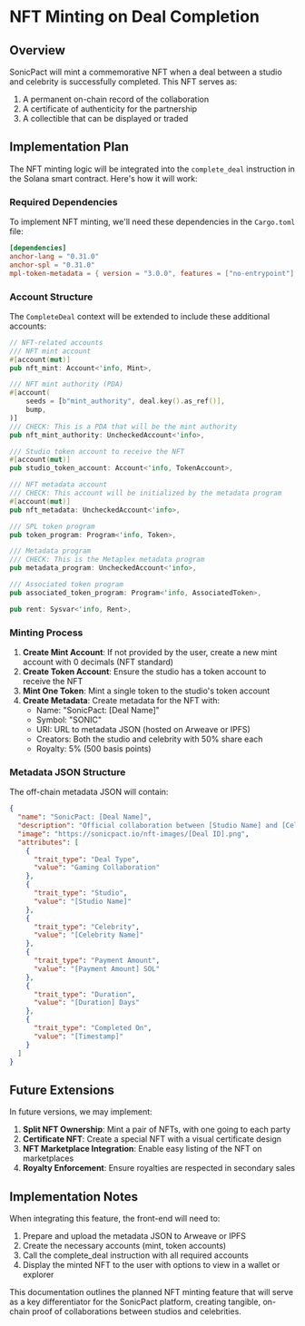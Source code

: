# NFT Minting on Deal Completion

## Overview

SonicPact will mint a commemorative NFT when a deal between a studio and celebrity is successfully completed. This NFT serves as:

1. A permanent on-chain record of the collaboration
2. A certificate of authenticity for the partnership
3. A collectible that can be displayed or traded

## Implementation Plan

The NFT minting logic will be integrated into the `complete_deal` instruction in the Solana smart contract. Here's how it will work:

### Required Dependencies

To implement NFT minting, we'll need these dependencies in the `Cargo.toml` file:

```toml
[dependencies]
anchor-lang = "0.31.0"
anchor-spl = "0.31.0"
mpl-token-metadata = { version = "3.0.0", features = ["no-entrypoint"] }
```

### Account Structure

The `CompleteDeal` context will be extended to include these additional accounts:

```rust
// NFT-related accounts
/// NFT mint account
#[account(mut)]
pub nft_mint: Account<'info, Mint>,

/// NFT mint authority (PDA)
#[account(
    seeds = [b"mint_authority", deal.key().as_ref()],
    bump,
)]
/// CHECK: This is a PDA that will be the mint authority
pub nft_mint_authority: UncheckedAccount<'info>,

/// Studio token account to receive the NFT
#[account(mut)]
pub studio_token_account: Account<'info, TokenAccount>,

/// NFT metadata account
/// CHECK: This account will be initialized by the metadata program
#[account(mut)]
pub nft_metadata: UncheckedAccount<'info>,

/// SPL token program
pub token_program: Program<'info, Token>,

/// Metadata program
/// CHECK: This is the Metaplex metadata program
pub metadata_program: UncheckedAccount<'info>,

/// Associated token program
pub associated_token_program: Program<'info, AssociatedToken>,

pub rent: Sysvar<'info, Rent>,
```

### Minting Process

1. **Create Mint Account**: If not provided by the user, create a new mint account with 0 decimals (NFT standard)
2. **Create Token Account**: Ensure the studio has a token account to receive the NFT
3. **Mint One Token**: Mint a single token to the studio's token account
4. **Create Metadata**: Create metadata for the NFT with:
   - Name: "SonicPact: [Deal Name]"
   - Symbol: "SONIC"
   - URI: URL to metadata JSON (hosted on Arweave or IPFS)
   - Creators: Both the studio and celebrity with 50% share each
   - Royalty: 5% (500 basis points)

### Metadata JSON Structure

The off-chain metadata JSON will contain:

```json
{
  "name": "SonicPact: [Deal Name]",
  "description": "Official collaboration between [Studio Name] and [Celebrity Name]",
  "image": "https://sonicpact.io/nft-images/[Deal ID].png",
  "attributes": [
    {
      "trait_type": "Deal Type",
      "value": "Gaming Collaboration"
    },
    {
      "trait_type": "Studio",
      "value": "[Studio Name]"
    },
    {
      "trait_type": "Celebrity",
      "value": "[Celebrity Name]"
    },
    {
      "trait_type": "Payment Amount",
      "value": "[Payment Amount] SOL"
    },
    {
      "trait_type": "Duration",
      "value": "[Duration] Days"
    },
    {
      "trait_type": "Completed On",
      "value": "[Timestamp]"
    }
  ]
}
```

## Future Extensions

In future versions, we may implement:

1. **Split NFT Ownership**: Mint a pair of NFTs, with one going to each party
2. **Certificate NFT**: Create a special NFT with a visual certificate design
3. **NFT Marketplace Integration**: Enable easy listing of the NFT on marketplaces
4. **Royalty Enforcement**: Ensure royalties are respected in secondary sales

## Implementation Notes

When integrating this feature, the front-end will need to:

1. Prepare and upload the metadata JSON to Arweave or IPFS
2. Create the necessary accounts (mint, token accounts)
3. Call the complete_deal instruction with all required accounts
4. Display the minted NFT to the user with options to view in a wallet or explorer

This documentation outlines the planned NFT minting feature that will serve as a key differentiator for the SonicPact platform, creating tangible, on-chain proof of collaborations between studios and celebrities. 